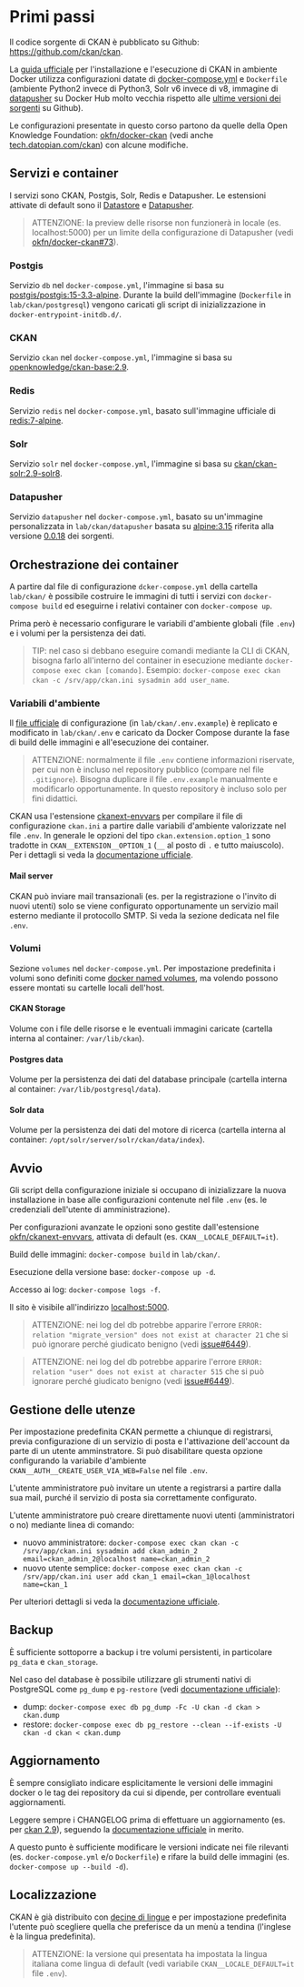 # Primi passi

Il codice sorgente di CKAN è pubblicato su Github: https://github.com/ckan/ckan.

La [guida ufficiale](https://docs.ckan.org/en/2.9/maintaining/installing/install-from-docker-compose.html) per l'installazione e l'esecuzione di CKAN in ambiente Docker utilizza configurazioni datate di [docker-compose.yml](https://github.com/ckan/ckan/blob/ckan-2.9.6/contrib/docker/docker-compose.yml) e `Dockerfile` (ambiente Python2 invece di Python3, Solr v6 invece di v8, immagine di [datapusher](https://hub.docker.com/r/clementmouchet/datapusher) su Docker Hub molto vecchia rispetto alle [ultime versioni dei sorgenti](https://github.com/ckan/datapusher) su Github).

Le configurazioni presentate in questo corso partono da quelle della Open Knowledge Foundation: [okfn/docker-ckan](https://github.com/okfn/docker-ckan) (vedi anche [tech.datopian.com/ckan](https://tech.datopian.com/ckan/)) con alcune modifiche.

## Servizi e container

I servizi sono CKAN, Postgis, Solr, Redis e Datapusher. Le estensioni attivate di default sono il [Datastore](https://docs.ckan.org/en/2.9/maintaining/datastore.html) e [Datapusher](https://docs.ckan.org/en/2.9/maintaining/datastore.html#datapusher-automatically-add-data-to-the-datastore).

> ATTENZIONE: la preview delle risorse non funzionerà in locale (es. localhost:5000) per un limite della configurazione di Datapusher (vedi [okfn/docker-ckan#73](https://github.com/okfn/docker-ckan/issues/73)).

### Postgis

Servizio `db` nel `docker-compose.yml`, l'immagine si basa su [postgis/postgis:15-3.3-alpine](https://hub.docker.com/r/postgis/postgis). Durante la build dell'immagine (`Dockerfile` in `lab/ckan/postgresql`) vengono caricati gli script di inizializzazione in `docker-entrypoint-initdb.d/`.

### CKAN

Servizio `ckan` nel `docker-compose.yml`, l'immagine si basa su [openknowledge/ckan-base:2.9](https://hub.docker.com/r/openknowledge/ckan-base).

### Redis

Servizio `redis` nel `docker-compose.yml`, basato sull'immagine ufficiale di [redis:7-alpine](https://hub.docker.com/_/redis).

### Solr

Servizio `solr` nel `docker-compose.yml`, l'immagine si basa su [ckan/ckan-solr:2.9-solr8](https://hub.docker.com/r/ckan/ckan-solr).

### Datapusher

Servizio `datapusher` nel `docker-compose.yml`, basato su un'immagine personalizzata in `lab/ckan/datapusher` basata su [alpine:3.15](https://hub.docker.com/_/alpine) riferita alla versione [0.0.18](https://github.com/ckan/datapusher/tree/0.0.18) dei sorgenti.

## Orchestrazione dei container

A partire dal file di configurazione `dcker-compose.yml` della cartella `lab/ckan/` è possibile costruire le immagini di tutti i servizi con `docker-compose build` ed eseguirne i relativi container con `docker-compose up`.

Prima però è necessario configurare le variabili d'ambiente globali (file `.env`) e i volumi per la persistenza dei dati.

> TIP: nel caso si debbano eseguire comandi mediante la CLI di CKAN, bisogna farlo all'interno del container in esecuzione mediante `docker-compose exec ckan [comando]`. Esempio: `docker-compose exec ckan ckan -c /srv/app/ckan.ini sysadmin add user_name`.

### Variabili d'ambiente

Il [file ufficiale](https://github.com/okfn/docker-ckan/blob/master/.env.example) di configurazione (in `lab/ckan/.env.example`) è replicato e modificato in `lab/ckan/.env` e caricato da Docker Compose durante la fase di build delle immagini e all'esecuzione dei container.

> ATTENZIONE: normalmente il file `.env` contiene informazioni riservate, per cui non è incluso nel repository pubblico (compare nel file `.gitignore`). Bisogna duplicare il file `.env.example` manualmente e modificarlo opportunamente. In questo repository è incluso solo per fini didattici.

CKAN usa l'estensione [ckanext-envvars](https://github.com/okfn/ckanext-envvars) per compilare il file di configurazione `ckan.ini` a partire dalle variabili d'ambiente valorizzate nel file `.env`. In generale le opzioni del tipo `ckan.extension.option_1` sono tradotte in `CKAN__EXTENSION__OPTION_1` (`__` al posto di `.` e tutto maiuscolo). Per i dettagli si veda la [documentazione ufficiale](https://github.com/okfn/ckanext-envvars).

#### Mail server
CKAN può inviare mail transazionali (es. per la registrazione o l'invito di nuovi utenti) solo se viene configurato opportunamente un servizio mail esterno mediante il protocollo SMTP. Si veda la sezione dedicata nel file `.env`.

### Volumi

Sezione `volumes` nel `docker-compose.yml`. Per impostazione predefinita i volumi sono definiti come [docker named volumes](https://docs.docker.com/storage/volumes/), ma volendo possono essere montati su cartelle locali dell'host.

#### CKAN Storage

Volume con i file delle risorse e le eventuali immagini caricate (cartella interna al container: `/var/lib/ckan`).

#### Postgres data

Volume per la persistenza dei dati del database principale (cartella interna al container: `/var/lib/postgresql/data`).

#### Solr data

Volume per la persistenza dei dati del motore di ricerca (cartella interna al container: `/opt/solr/server/solr/ckan/data/index`).

## Avvio

Gli script della configurazione iniziale si occupano di inizializzare la nuova installazione in base alle configurazioni contenute nel file `.env` (es. le credenziali dell'utente di amministrazione).

Per configurazioni avanzate le opzioni sono gestite dall'estensione [okfn/ckanext-envvars](https://github.com/okfn/ckanext-envvars), attivata di default (es. `CKAN__LOCALE_DEFAULT=it`).

Build delle immagini: `docker-compose build` in `lab/ckan/`.

Esecuzione della versione base: `docker-compose up -d`.

Accesso ai log: `docker-compose logs -f`.

Il sito è visibile all'indirizzo [localhost:5000](http://localhost:5000).

> ATTENZIONE: nei log del db potrebbe apparire l'errore `ERROR: relation "migrate_version" does not exist at character 21` che si può ignorare perché giudicato benigno (vedi [issue#6449](https://github.com/ckan/ckan/issues/6449)).

> ATTENZIONE: nei log del db potrebbe apparire l'errore `ERROR: relation "user" does not exist at character 515` che si può ignorare perché giudicato benigno (vedi [issue#6449](https://github.com/ckan/ckan/issues/6449)).

## Gestione delle utenze

Per impostazione predefinita CKAN permette a chiunque di registrarsi, previa configurazione di un servizio di posta e l'attivazione dell'account da parte di un utente amminstratore. Si può disabilitare questa opzione configurando la variabile d'ambiente `CKAN__AUTH__CREATE_USER_VIA_WEB=False` nel file `.env`.

L'utente amministratore può invitare un utente a registrarsi a partire dalla sua mail, purché il servizio di posta sia correttamente configurato.

L'utente amministratore può creare direttamente nuovi utenti (amministratori o no) mediante linea di comando:

- nuovo amministratore: `docker-compose exec ckan ckan -c /srv/app/ckan.ini sysadmin add ckan_admin_2 email=ckan_admin_2@localhost name=ckan_admin_2`
- nuovo utente semplice: `docker-compose exec ckan ckan -c /srv/app/ckan.ini user add ckan_1 email=ckan_1@localhost name=ckan_1`

Per ulteriori dettagli si veda la [documentazione ufficiale](https://docs.ckan.org/en/2.9/sysadmin-guide.html#creating-a-sysadmin-account).

## Backup

È sufficiente sottoporre a backup i tre volumi persistenti, in particolare `pg_data` e `ckan_storage`.

Nel caso del database è possibile utilizzare gli strumenti nativi di PostgreSQL come `pg_dump` e `pg-restore` (vedi [documentazione ufficiale](https://docs.ckan.org/en/2.9/maintaining/database-management.html#import-and-export)):

- dump: `docker-compose exec db pg_dump -Fc -U ckan -d ckan > ckan.dump`
- restore: `docker-compose exec db pg_restore --clean --if-exists -U ckan -d ckan < ckan.dump`

## Aggiornamento

È sempre consigliato indicare esplicitamente le versioni delle immagini docker o le tag dei repository da cui si dipende, per controllare eventuali aggiornamenti.

Leggere sempre i CHANGELOG prima di effettuare un aggiornamento (es. per [ckan 2.9](https://docs.ckan.org/en/2.9/changelog.html)), seguendo la [documentazione ufficiale](https://docs.ckan.org/en/2.9/maintaining/upgrading/index.html) in merito.

A questo punto è sufficiente modificare le versioni indicate nei file rilevanti (es. `docker-compose.yml` e/o `Dockerfile`) e rifare la build delle immagini (es. `docker-compose up --build -d`).

## Localizzazione

CKAN è già distribuito con [decine di lingue](https://docs.ckan.org/en/2.9/contributing/i18n.html) e per impostazione predefinita l'utente può scegliere quella che preferisce da un menù a tendina (l'inglese è la lingua predefinita).

> ATTENZIONE: la versione qui presentata ha impostata la lingua italiana come lingua di default (vedi variabile `CKAN__LOCALE_DEFAULT=it` file `.env`).
